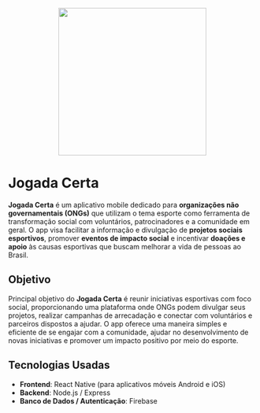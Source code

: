 <p align="center">
  <img height="300px" src="https://github.com/user-attachments/assets/5820214b-910f-4825-8235-7d45ec96aee8" ">
</p>

# Jogada Certa

**Jogada Certa** é um aplicativo mobile dedicado para **organizações não governamentais (ONGs)** que utilizam o tema esporte como ferramenta de transformação social com voluntários, patrocinadores e a comunidade em geral. O app visa facilitar a informação e divulgação de **projetos sociais esportivos**, promover **eventos de impacto social** e incentivar **doações e apoio** às causas esportivas que buscam melhorar a vida de pessoas ao Brasil.

## Objetivo

Principal objetivo do **Jogada Certa** é reunir iniciativas esportivas com foco social, proporcionando uma plataforma onde ONGs podem divulgar seus projetos, realizar campanhas de arrecadação e conectar com voluntários e parceiros dispostos a ajudar. O app oferece uma maneira simples e eficiente de se engajar com a comunidade, ajudar no desenvolvimento de novas iniciativas e promover um impacto positivo por meio do esporte.

## Tecnologias Usadas

- **Frontend**: React Native (para aplicativos móveis Android e iOS)
- **Backend**: Node.js / Express 
- **Banco de Dados / Autenticação**: Firebase
